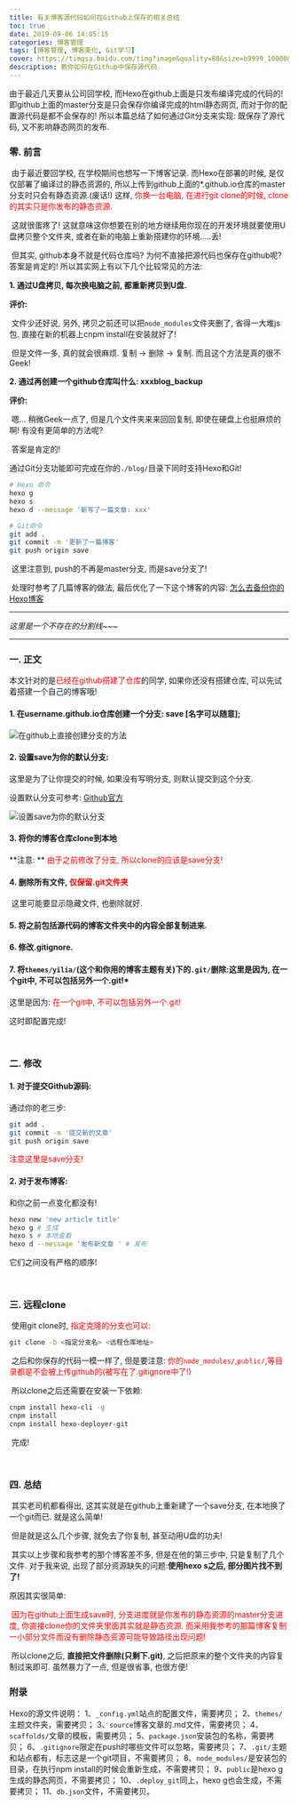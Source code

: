 ```yaml
---
title: 有关博客源代码如何在Github上保存的相关总结
toc: true
date: 2019-09-06 14:05:15
categories: 博客管理
tags: [博客管理, 博客美化, Git学习]
cover: https://timgsa.baidu.com/timg?image&quality=80&size=b9999_10000&sec=1567761824699&di=633c2ef16967472223b534b6eee9e1fb&imgtype=0&src=http%3A%2F%2Fwx1.sinaimg.cn%2Flarge%2F007z5ekzgy1fz8hzbldi3j30rs0fmjvj.jpg
description: 教你如何在Github中保存源代码.
---
```




由于最近几天要从公司回学校, 而Hexo在github上面是只发布编译完成的代码的! 即github上面的master分支是只会保存你编译完成的html静态网页, 而对于你的配置源代码是都不会保存的! 所以本篇总结了如何通过Git分支来实现: 既保存了源代码, 又不影响静态网页的发布. 

<!--more-->

### 零. 前言

​		由于最近要回学校, 在学校期间也想写一下博客记录. 而Hexo在部署的时候, 是仅仅部署了编译过的静态资源的, 所以上传到github上面的*.github.io仓库的master分支时只会有静态资源.(废话!) 这样, <font color="#FF0000">你换一台电脑, 在进行git clone的时候, clone的其实只是你发布的静态资源. </font>

​		这就很蛋疼了! 这就意味这你想要在别的地方继续用你现在的开发环境就要使用U盘拷贝整个文件夹, 或者在新的电脑上重新搭建你的环境.....丢!

​		但其实, github本身不就是代码仓库吗? 为何不直接把源代码也保存在github呢? 答案是肯定的! 所以其实网上有以下几个比较常见的方法:

**1. 通过U盘拷贝, 每次换电脑之前, 都重新拷贝到U盘.**

**评价:**

​		文件少还好说, 另外, 拷贝之前还可以把`node_modules`文件夹删了, 省得一大堆js包. 直接在新的机器上cnpm install在安装就好了!

​		但是文件一多, 真的就会很麻烦. 复制 -> 删除 -> 复制. 而且这个方法是真的很不Geek!

**2. 通过再创建一个github仓库叫什么: xxxblog_backup**

**评价:**

​		嗯... 稍微Geek一点了, 但是几个文件夹来来回回复制, 即使在硬盘上也挺麻烦的啊! 有没有更简单的方法呢?

​		答案是肯定的!

​		通过Git分支功能即可完成在你的`./blog/`目录下同时支持Hexo和Git!

```bash
# Hexo 命令
hexo g
hexo s
hexo d --message '新写了一篇文章: xxx'

# Git命令
git add .
git commit -m '更新了一篇博客'
git push origin save
```

​		这里注意到, push的不再是master分支, 而是save分支了!

​		处理时参考了几篇博客的做法, 最后优化了一下这个博客的内容: [怎么去备份你的Hexo博客](https://www.jianshu.com/p/baab04284923)		

----------------------------

*这里是一个不存在的分割线~~~*

-------------------

### 一. 正文

​		本文针对的是<font color="#FF0000">已经在github搭建了仓库</font>的同学, 如果你还没有搭建仓库, 可以先试着搭建一个自己的博客哦!

#### 1. 在username.github.io仓库创建一个分支: **save** [名字可以随意];

![在github上直接创建分支的方法](https://upload-images.jianshu.io/upload_images/4904768-028896088d24cd6a.png?imageMogr2/auto-orient/strip|imageView2/2/w/594)

#### 2. 设置save为你的默认分支:

这里是为了让你提交的时候, 如果没有写明分支, 则默认提交到这个分支.

设置默认分支可参考: [Github官方](https://help.github.com/en/articles/setting-the-default-branch)

![设置save为你的默认分支](https://help.github.com/assets/images/help/repository/repository-options-branch.png)

#### 3. 将你的博客仓库clone到本地

**注意: ** <font color="#FF0000">由于之前修改了分支, 所以clone的应该是save分支!</font>

#### 4. 删除所有文件, <font color="#FF0000">仅保留.git文件夹</font>

​		这里可能要显示隐藏文件, 也删除就好.

#### 5. 将之前包括源代码的博客文件夹中的内容全部复制进来.

#### 6. 修改.gitignore.

#### 7. 将`themes/yilia/`(**这个和你用的博客主题有关**)下的`.git/`删除:这里是因为, 在一个git中, 不可以包括另外一个.git!*

这里是因为: <font color="#FF0000">在一个git中, 不可以包括另外一个.git!</font>

这时即配置完成!

<br/>

### 二. 修改

#### 1. 对于提交Github源码:

通过你的老三步:

```bash
git add .
git commit -m '提交新的文章'
git push origin save
```

<font color="#FF0000">注意这里是save分支!</font>

#### 2. 对于发布博客:

和你之前一点变化都没有!

```bash
hexo new 'new article title'
hexo g # 生成
hexo s # 本地查看
hexo d --message '发布新文章 ' # 发布
```

它们之间没有严格的顺序!

<br/>

### 三. 远程clone

​		使用git clone时, <font color="#FF0000">指定克隆的分支也可以:</font>

```bash
git clone -b <指定分支名> <远程仓库地址>
```

​		之后和你保存的代码一模一样了, 但是要注意: <font color="#FF0000">你的`node_modules/`,`public/`,等目录都是不会被上传github的(被写在了.gitignore中了!)</font>

​		所以clone之后还需要在安装一下依赖:

```bash
cnpm install hexo-cli -g
cnpm install
cnpm install hexo-deployer-git
```

​		完成!

<br/>

### 四. 总结

​		其实老司机都看得出, 这其实就是在github上重新建了一个save分支, 在本地换了一个git而已. 就是这么简单!

​		但是就是这么几个步骤, 就免去了你复制, 甚至动用U盘的功夫!

​		其实以上步骤和我参考的那个博客差不多, 但是在他的第三步中, 只是复制了几个文件. 对于我来说, 出现了部分资源缺失的问题:**使用hexo s之后, 部分图片找不到了!**

原因其实很简单:

​		<font color="#FF0000">因为在github上面生成save时, 分支进度就是你发布的静态资源的master分支进度, 你直接clone你的文件夹里面其实就是静态资源. 而采用我参考的那篇博客复制一小部分文件而没有删除静态资源可能导致路径出现问题!</font>

​		所以clone之后, **直接把文件删除(只剩下.git)**, 之后把原来的整个文件夹的内容复制过来即可. 虽然暴力了一点, 但是很省事, 也很方便!

### 附录

Hexo的源文件说明：
1、`_config.yml`站点的配置文件，需要拷贝；
2、`themes/`主题文件夹，需要拷贝；
3、`source`博客文章的.md文件，需要拷贝；
4、`scaffolds/`文章的模板，需要拷贝；
5、`package.json`安装包的名称，需要拷贝；
6、`.gitignore`限定在push时哪些文件可以忽略，需要拷贝；
7、`.git/`主题和站点都有，标志这是一个git项目，不需要拷贝；
8、`node_modules/`是安装包的目录，在执行npm install的时候会重新生成，不需要拷贝；
9、`public`是hexo g生成的静态网页，不需要拷贝；
10、`.deploy_git`同上，hexo g也会生成，不需要拷贝；
11、`db.json`文件，不需要拷贝。

